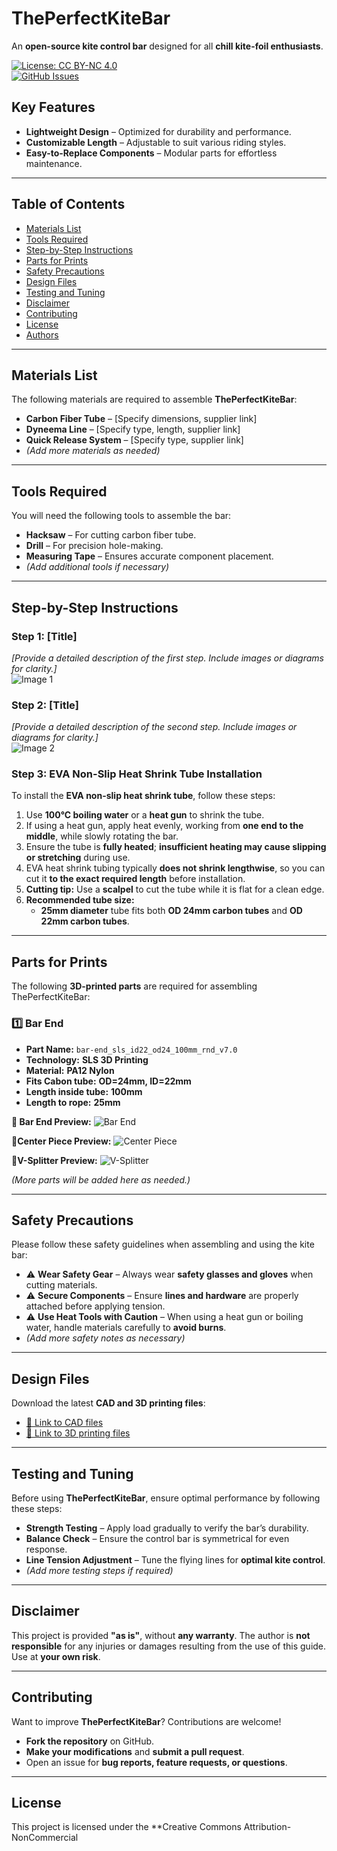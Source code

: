 # ThePerfectKiteBar

An **open-source kite control bar** designed for all **chill kite-foil enthusiasts**.  

[![License: CC BY-NC 4.0](https://img.shields.io/badge/License-CC_BY--NC_4.0-lightgrey.svg)](LICENSE)  
[![GitHub Issues](https://img.shields.io/github/issues/aniva/theperfectkitebar.svg)](https://github.com/aniva/theperfectkitebar/issues)  

## **Key Features**
- **Lightweight Design** – Optimized for durability and performance.  
- **Customizable Length** – Adjustable to suit various riding styles.  
- **Easy-to-Replace Components** – Modular parts for effortless maintenance.  

---

## **Table of Contents**
- [Materials List](#materials-list)
- [Tools Required](#tools-required)
- [Step-by-Step Instructions](#step-by-step-instructions)
- [Parts for Prints](#parts-for-prints)
- [Safety Precautions](#safety-precautions)
- [Design Files](#design-files)
- [Testing and Tuning](#testing-and-tuning)
- [Disclaimer](#disclaimer)
- [Contributing](#contributing)
- [License](#license)
- [Authors](#authors)

---

## **Materials List**
The following materials are required to assemble **ThePerfectKiteBar**:

- **Carbon Fiber Tube** – [Specify dimensions, supplier link]  
- **Dyneema Line** – [Specify type, length, supplier link]  
- **Quick Release System** – [Specify type, supplier link]  
- *(Add more materials as needed)*  

---

## **Tools Required**
You will need the following tools to assemble the bar:

- **Hacksaw** – For cutting carbon fiber tube.  
- **Drill** – For precision hole-making.  
- **Measuring Tape** – Ensures accurate component placement.  
- *(Add additional tools if necessary)*  

---

## **Step-by-Step Instructions**

### **Step 1: [Title]**
*[Provide a detailed description of the first step. Include images or diagrams for clarity.]*  
![Image 1](path/to/image1.jpg)

### **Step 2: [Title]**
*[Provide a detailed description of the second step. Include images or diagrams for clarity.]*  
![Image 2](path/to/image2.jpg)

### **Step 3: EVA Non-Slip Heat Shrink Tube Installation**
To install the **EVA non-slip heat shrink tube**, follow these steps:

1. Use **100°C boiling water** or a **heat gun** to shrink the tube.  
2. If using a heat gun, apply heat evenly, working from **one end to the middle**, while slowly rotating the bar.  
3. Ensure the tube is **fully heated**; **insufficient heating may cause slipping or stretching** during use.  
4. EVA heat shrink tubing typically **does not shrink lengthwise**, so you can cut it **to the exact required length** before installation.  
5. **Cutting tip:** Use a **scalpel** to cut the tube while it is flat for a clean edge.  
6. **Recommended tube size:**  
   - **25mm diameter** tube fits both **OD 24mm carbon tubes** and **OD 22mm carbon tubes**.  

---

## **Parts for Prints**
The following **3D-printed parts** are required for assembling ThePerfectKiteBar:

### **1️⃣ Bar End**
- **Part Name:** `bar-end_sls_id22_od24_100mm_rnd_v7.0`
- **Technology:** **SLS 3D Printing**
- **Material:** **PA12 Nylon**
- **Fits Cabon tube:** **OD=24mm, ID=22mm**
- **Length inside tube:** **100mm**
- **Length to rope:** **25mm**

**🔹 Bar End Preview:**
![Bar End](./hardware/3D_models/carbon_tube_od24_id22mm/bar_ends/bar-end_sls_100mm_rnd_v7.0.png)

**🔹Center Piece Preview:**
![Center Piece](./hardware/3D_models/carbon_tube_od24_id22mm/bar_center_piece/bar-center-piece_sls_m3_v7.0.png)

**🔹V-Splitter Preview:**
![V-Splitter](./hardware/3D_models/v-splitter/v-splitter_mjf_4x1.7mm_v3.0.png)

<!-- Load the model-viewer web component -->
<script type="module" src="https://unpkg.com/@google/model-viewer/dist/model-viewer.min.js"></script>

<!-- Embed the interactive 3D model -->
<model-viewer 
  src="./hardware/3D_models/v-splitter/v-splitter_mjf_4x1.7mm_v3.0.stl" 
  alt="V-Splitter 3D Model Preview" 
  auto-rotate 
  camera-controls 
  style="width: 100%; height: 500px;">
</model-viewer>

*(More parts will be added here as needed.)*

---

## **Safety Precautions**
Please follow these safety guidelines when assembling and using the kite bar:

- ⚠ **Wear Safety Gear** – Always wear **safety glasses and gloves** when cutting materials.  
- ⚠ **Secure Components** – Ensure **lines and hardware** are properly attached before applying tension.  
- ⚠ **Use Heat Tools with Caution** – When using a heat gun or boiling water, handle materials carefully to **avoid burns**.  
- *(Add more safety notes as necessary)*  

---

## **Design Files**
Download the latest **CAD and 3D printing files**:

- [🔗 Link to CAD files](link-to-cad-files)  
- [🔗 Link to 3D printing files](link-to-3d-printing-files)  

---

## **Testing and Tuning**
Before using **ThePerfectKiteBar**, ensure optimal performance by following these steps:

- **Strength Testing** – Apply load gradually to verify the bar’s durability.  
- **Balance Check** – Ensure the control bar is symmetrical for even response.  
- **Line Tension Adjustment** – Tune the flying lines for **optimal kite control**.  
- *(Add more testing steps if required)*  

---

## **Disclaimer**
This project is provided **"as is"**, without **any warranty**. The author is **not responsible** for any injuries or damages resulting from the use of this guide. Use at **your own risk**.  

---

## **Contributing**
Want to improve **ThePerfectKiteBar**? Contributions are welcome!  

- **Fork the repository** on GitHub.  
- **Make your modifications** and **submit a pull request**.  
- Open an issue for **bug reports, feature requests, or questions**.  

---

## **License**
This project is licensed under the **Creative Commons Attribution-NonCommercial
